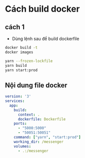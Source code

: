 # Cách build docker

## cách 1

- Dùng lệnh sau để build dockerfile

```bash
docker build -t
docker images
```
```bash
yarn --frozen-lockfile
yarn build
yarn start:prod
```
## Nội dung file docker

```yml
version: '3'
services:
  app:
    build:
      context: .
      dockerfile: Dockerfile
    ports:
      - "5000:5000"
      - "50051:50051"
    command: ["yarn", "start:prod"]
    working_dir: /messenger
    volumes:
      - .:/messenger
    
```